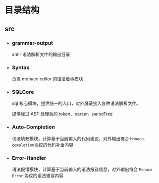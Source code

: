 # 目录结构

## src

- ### grammar-output

  antlr 语法解析文件的输出目录

- ### Syntax

  负责 monaco editor 的语法着色模块

- ### SQLCore

  sql 核心模块，提供统一的入口，对外屏蔽接入各种语法解析文件。

  提供经过 AST 处理后的 token、parser、parseTree

- ### Auto-Completion

  词法填充模块，计算基于当前输入的代码建议，对外输出符合 `Monaco-completion`协议的代码补全内容

- ### Error-Handler

  语法报错模块，计算基于当前输入的语法报错信息，对外输出符合 `Monaco-Error` 协议的语法错误内容
